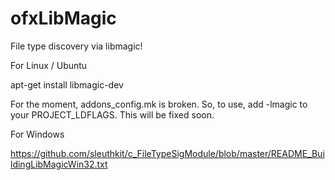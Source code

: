 ofxLibMagic
===========

File type discovery via libmagic!


For Linux / Ubuntu

apt-get install libmagic-dev

For the moment, addons_config.mk is broken.  So, to use, add -lmagic to your PROJECT_LDFLAGS.  This will be fixed soon.


For Windows

https://github.com/sleuthkit/c_FileTypeSigModule/blob/master/README_BuildingLibMagicWin32.txt
